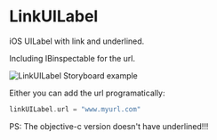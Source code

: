# LinkUILabel
iOS UILabel with link and underlined.

Including IBinspectable for the url.

![LinkUILabel Storyboard example](https://github.com/icon48.png "Storyboard example")

Either you can add the url programatically:
```swift
linkUILabel.url = "www.myurl.com"
```

PS: The objective-c version doesn't have underlined!!!

